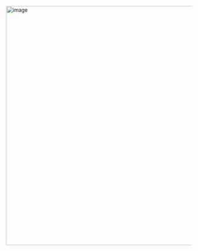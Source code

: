 <img width="618" height="651" alt="image" src="https://github.com/user-attachments/assets/ef27a8af-f69f-4ae6-b637-f660fb1b671e" />
